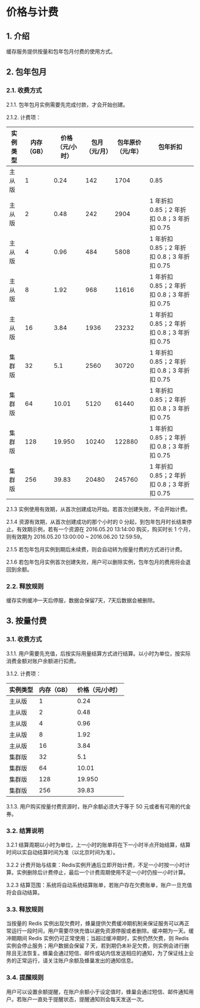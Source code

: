 # 价格与计费

## 1. 介绍

缓存服务提供按量和包年包月付费的使用方式。

## 2. 包年包月

### 2.1. 收费方式

2.1.1. 包年包月实例需要先完成付款，才会开始创建。

2.1.2. 计费项：

| 实例类型 | 内存（GB） | 价格（元/小时） | 包月（元/月） | 包年原价（元/年） |                  包年折扣                  |
|----------|------------|-----------------|---------------|-------------------|--------------------------------------------|
| 主从版   |          1 |            0.24 |           142 |              1704 | 0.85                                       |
| 主从版   |          2 |            0.48 |           242 |              2904 | 1 年折扣 0.85；2 年折扣 0.8；3 年折扣 0.75 |
| 主从版   |          4 |            0.96 |           484 |              5808 | 1 年折扣 0.85；2 年折扣 0.8；3 年折扣 0.75 |
| 主从版   |          8 |            1.92 |           968 |             11616 | 1 年折扣 0.85；2 年折扣 0.8；3 年折扣 0.75 |
| 主从版   |         16 |            3.84 |          1936 |             23232 | 1 年折扣 0.85；2 年折扣 0.8；3 年折扣 0.75 |
| 集群版   |         32 |             5.1 |          2560 |             30720 | 1 年折扣 0.85；2 年折扣 0.8；3 年折扣 0.75 |
| 集群版   |         64 |           10.01 |          5120 |             61440 | 1 年折扣 0.85；2 年折扣 0.8；3 年折扣 0.75 |
| 集群版   |        128 |          19.950 |         10240 |            122880 | 1 年折扣 0.85；2 年折扣 0.8；3 年折扣 0.75 |
| 集群版   |        256 |           39.83 |         20480 |            245760 | 1 年折扣 0.85；2 年折扣 0.8；3 年折扣 0.75 |

2.1.3 实例使用有效期，从首次创建成功开始。若首次创建失败，不会开始计费。

2.1.4 资源有效期，从首次创建成功的那个小时的 0 分起，到包年包月时长结束停止。有效期示例，若有一个资源在 2016.05.20 13:14:00 购买，购买时长 1 个月，则有效期为 2016.05.20 13:00:00 ~ 2016.06.20 12:59:59。

2.1.5 若包年包月实例到期后未续费，则会自动转为按量付费的方式进行计费。

2.1.6 若包年包月实例首次创建失败，用户可以删除实例，包年包月的费用将会退回到余额。

### 2.2. 释放规则

缓存实例缓冲一天后停服，数据会保留7天，7天后数据会被删除。


## 3. 按量付费 

### 3.1. 收费方式

3.1.1. 用户需要先充值，后按实际用量结算方式进行结算。以小时为单位，按实际消费金额对账户余额进行扣费。

3.1.2. 计费项：

| 实例类型 | 内存（GB） | 价格（元/小时） |
|----------|------------|-----------------|
| 主从版   |          1 |            0.24 |
| 主从版   |          2 |            0.48 |
| 主从版   |          4 |            0.96 |
| 主从版   |          8 |            1.92 |
| 主从版   |         16 |            3.84 |
| 集群版   |         32 |             5.1 |
| 集群版   |         64 |           10.01 |
| 集群版   |        128 |          19.950 |
| 集群版   |        256 |           39.83 |

3.1.3. 用户购买按量付费资源时，账户余额必须大于等于 50 元或者有可用的代金券。

### 3.2. 结算说明

3.2.1 结算周期以小时为单位，上一小时的账单将在下一小时半点开始结算，结算时间以实自动结算时间为准（以北京时间为准）。

3.2.2 计费开始与结束：Redis实例开通后立即开始计费，不足一小时按一小时计算。实例删除后计费停止，最后一个计费周期使用不足一小时仍按一小时计算。

3.2.3 结算范围：系统将自动系统结算账单，若账户存在欠费账单，账户一旦充值将会自动结算。


### 3.3. 释放规则

当按量的 Redis 实例出现欠费时，蜂巢提供欠费缓冲期机制来保证服务可以再正常运行一段时间，用户需要尽快充值以避免资源停服或者删除。缓冲期为一天。缓冲期期间 Redis 实例仍可正常使用；当超过缓冲期时，实例仍然欠费，则 Redis 实例会停止服务；用户数据会保留 7 天，若到期仍未补足欠费，则实例会进行删除且无法恢复。蜂巢会通过短信、邮件或站内信发送相应的通知，为了保证线上业务的正常运行，请关注账户余额及蜂巢发出的通知信息。

### 3.4. 提醒规则

用户可以设置余额提醒，在账户余额小于设定值时，蜂巢会通过短信、邮件通知用户。若账户一直处于提醒状态，提醒通知则会每天发送一次。

